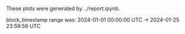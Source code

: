 These plots were generated by ../report.ipynb.

block_timestamp range was: 2024-01-01 00:00:00 UTC -> 2024-01-25 23:59:59 UTC
